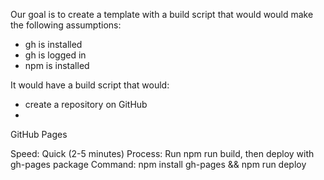 
Our goal is to create a template with a build script that would would make the following assumptions:
- gh is installed
- gh is logged in
- npm is installed

It would have a build script that would:
- create a repository on GitHub
-

GitHub Pages

Speed: Quick (2-5 minutes)
Process: Run npm run build, then deploy with gh-pages package
Command: npm install gh-pages && npm run deploy